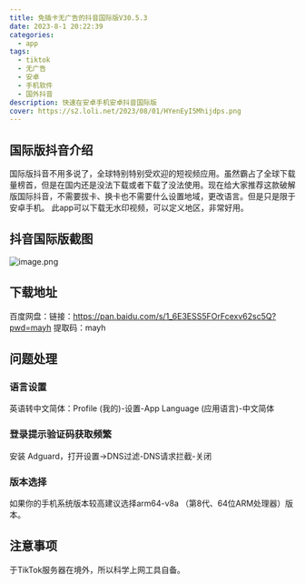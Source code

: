 ```yaml
---
title: 免插卡无广告的抖音国际版V30.5.3
date: 2023-8-1 20:22:39
categories:
  - app
tags:
  - tiktok
  - 无广告
  - 安卓
  - 手机软件
  - 国外抖音
description: 快速在安卓手机安卓抖音国际版
cover: https://s2.loli.net/2023/08/01/HYenEyI5Mhijdps.png
---
```

## 国际版抖音介绍
国际版抖音不用多说了，全球特别特别受欢迎的短视频应用。虽然霸占了全球下载量榜首，但是在国内还是没法下载或者下载了没法使用。现在给大家推荐这款破解版国际抖音，不需要拔卡、换卡也不需要什么设置地域，更改语言。但是只是限于安卓手机。
此app可以下载无水印视频，可以定义地区，非常好用。

## 抖音国际版截图

![image.png](https://s2.loli.net/2023/08/01/Fv8xRBw6tueHhaW.png)

## 下载地址
百度网盘：链接：https://pan.baidu.com/s/1_6E3ESS5FOrFcexv62sc5Q?pwd=mayh 
提取码：mayh 
## 问题处理
### 语言设置
英语转中文简体：Profile (我的)-设置-App Language (应用语言)-中文简体
### 登录提示验证码获取频繁
安装 Adguard，打开设置->DNS过滤-DNS请求拦截-关闭
### 版本选择
如果你的手机系统版本较高建议选择arm64-v8a （第8代、64位ARM处理器）版本。
## 注意事项
于TikTok服务器在境外，所以科学上网工具自备。
